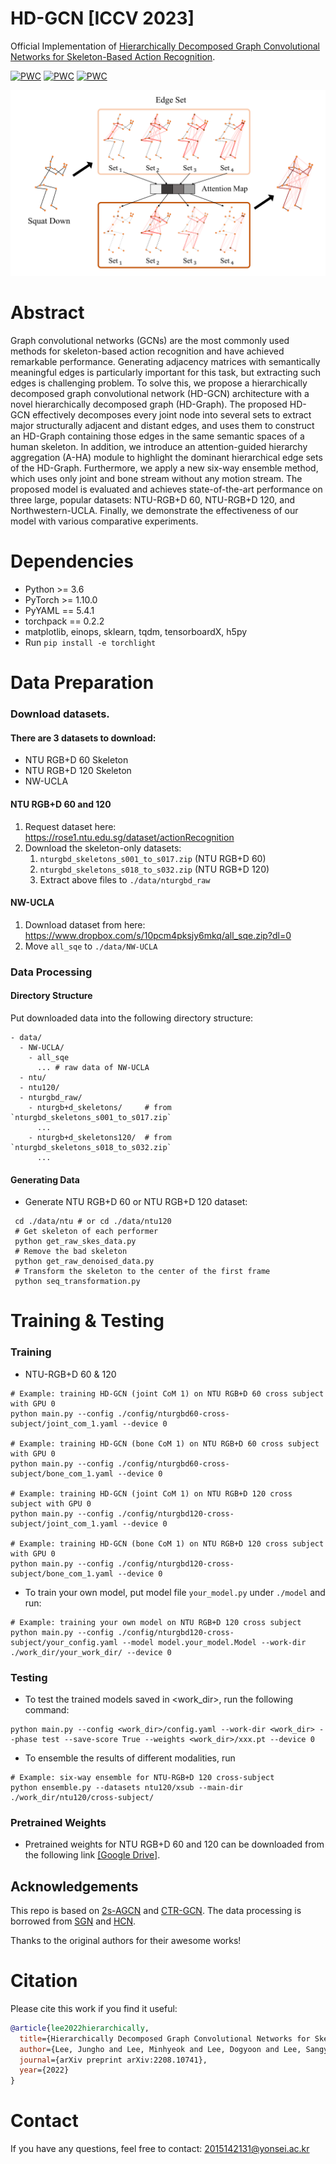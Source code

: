 # HD-GCN [ICCV 2023]

Official Implementation of [Hierarchically Decomposed Graph Convolutional Networks for Skeleton-Based Action Recognition](https://arxiv.org/abs/2208.10741).

[![PWC](https://img.shields.io/endpoint.svg?url=https://paperswithcode.com/badge/hierarchically-decomposed-graph-convolutional/skeleton-based-action-recognition-on-ntu-rgbd)](https://paperswithcode.com/sota/skeleton-based-action-recognition-on-ntu-rgbd?p=hierarchically-decomposed-graph-convolutional)
[![PWC](https://img.shields.io/endpoint.svg?url=https://paperswithcode.com/badge/hierarchically-decomposed-graph-convolutional/skeleton-based-action-recognition-on-ntu-rgbd-1)](https://paperswithcode.com/sota/skeleton-based-action-recognition-on-ntu-rgbd-1?p=hierarchically-decomposed-graph-convolutional)
[![PWC](https://img.shields.io/endpoint.svg?url=https://paperswithcode.com/badge/hierarchically-decomposed-graph-convolutional/skeleton-based-action-recognition-on-n-ucla)](https://paperswithcode.com/sota/skeleton-based-action-recognition-on-n-ucla?p=hierarchically-decomposed-graph-convolutional)

![image](figures/framework.PNG)

# Abstract

Graph convolutional networks (GCNs) are the most commonly used methods for skeleton-based action recognition and have achieved remarkable performance. Generating adjacency matrices with semantically meaningful edges is particularly important for this task, but extracting such edges is challenging problem. To solve this, we propose a hierarchically decomposed graph convolutional network (HD-GCN) architecture with a novel hierarchically decomposed graph (HD-Graph). The proposed HD-GCN effectively decomposes every joint node into several sets to extract major structurally adjacent and distant edges, and uses them to construct an HD-Graph containing those edges in the same semantic spaces of a human skeleton. In addition, we introduce an attention-guided hierarchy aggregation (A-HA) module to highlight the dominant hierarchical edge sets of the HD-Graph. Furthermore, we apply a new six-way ensemble method, which uses only joint and bone stream without any motion stream. The proposed model is evaluated and achieves state-of-the-art performance on three large, popular datasets: NTU-RGB+D 60, NTU-RGB+D 120, and Northwestern-UCLA. Finally, we demonstrate the effectiveness of our model with various comparative experiments.

# Dependencies

- Python >= 3.6
- PyTorch >= 1.10.0
- PyYAML == 5.4.1
- torchpack == 0.2.2
- matplotlib, einops, sklearn, tqdm, tensorboardX, h5py
- Run `pip install -e torchlight` 

# Data Preparation

### Download datasets.

#### There are 3 datasets to download:

- NTU RGB+D 60 Skeleton
- NTU RGB+D 120 Skeleton
- NW-UCLA

#### NTU RGB+D 60 and 120

1. Request dataset here: https://rose1.ntu.edu.sg/dataset/actionRecognition
2. Download the skeleton-only datasets:
   1. `nturgbd_skeletons_s001_to_s017.zip` (NTU RGB+D 60)
   2. `nturgbd_skeletons_s018_to_s032.zip` (NTU RGB+D 120)
   3. Extract above files to `./data/nturgbd_raw`

#### NW-UCLA

1. Download dataset from here: https://www.dropbox.com/s/10pcm4pksjy6mkq/all_sqe.zip?dl=0
2. Move `all_sqe` to `./data/NW-UCLA`

### Data Processing

#### Directory Structure

Put downloaded data into the following directory structure:

```
- data/
  - NW-UCLA/
    - all_sqe
      ... # raw data of NW-UCLA
  - ntu/
  - ntu120/
  - nturgbd_raw/
    - nturgb+d_skeletons/     # from `nturgbd_skeletons_s001_to_s017.zip`
      ...
    - nturgb+d_skeletons120/  # from `nturgbd_skeletons_s018_to_s032.zip`
      ...
```

#### Generating Data

- Generate NTU RGB+D 60 or NTU RGB+D 120 dataset:

```
 cd ./data/ntu # or cd ./data/ntu120
 # Get skeleton of each performer
 python get_raw_skes_data.py
 # Remove the bad skeleton 
 python get_raw_denoised_data.py
 # Transform the skeleton to the center of the first frame
 python seq_transformation.py
```

# Training & Testing

### Training

- NTU-RGB+D 60 & 120
```
# Example: training HD-GCN (joint CoM 1) on NTU RGB+D 60 cross subject with GPU 0
python main.py --config ./config/nturgbd60-cross-subject/joint_com_1.yaml --device 0

# Example: training HD-GCN (bone CoM 1) on NTU RGB+D 60 cross subject with GPU 0
python main.py --config ./config/nturgbd60-cross-subject/bone_com_1.yaml --device 0

# Example: training HD-GCN (joint CoM 1) on NTU RGB+D 120 cross subject with GPU 0
python main.py --config ./config/nturgbd120-cross-subject/joint_com_1.yaml --device 0

# Example: training HD-GCN (bone CoM 1) on NTU RGB+D 120 cross subject with GPU 0
python main.py --config ./config/nturgbd120-cross-subject/bone_com_1.yaml --device 0
```

- To train your own model, put model file `your_model.py` under `./model` and run:

```
# Example: training your own model on NTU RGB+D 120 cross subject
python main.py --config ./config/nturgbd120-cross-subject/your_config.yaml --model model.your_model.Model --work-dir ./work_dir/your_work_dir/ --device 0
```

### Testing

- To test the trained models saved in <work_dir>, run the following command:

```
python main.py --config <work_dir>/config.yaml --work-dir <work_dir> --phase test --save-score True --weights <work_dir>/xxx.pt --device 0
```

- To ensemble the results of different modalities, run 
```
# Example: six-way ensemble for NTU-RGB+D 120 cross-subject
python ensemble.py --datasets ntu120/xsub --main-dir ./work_dir/ntu120/cross-subject/
```

### Pretrained Weights

- Pretrained weights for NTU RGB+D 60 and 120 can be downloaded from the following link [[Google Drive]](https://drive.google.com/drive/folders/1FB_IQdTMWE8cRvwE2KiyxC0P6LyqZku4?usp=sharing).

## Acknowledgements
This repo is based on [2s-AGCN](https://github.com/lshiwjx/2s-AGCN) and [CTR-GCN](https://github.com/Uason-Chen/CTR-GCN). The data processing is borrowed from [SGN](https://github.com/microsoft/SGN) and [HCN](https://github.com/huguyuehuhu/HCN-pytorch).

Thanks to the original authors for their awesome works!

# Citation

Please cite this work if you find it useful:
```BibTex
@article{lee2022hierarchically,
  title={Hierarchically Decomposed Graph Convolutional Networks for Skeleton-Based Action Recognition},
  author={Lee, Jungho and Lee, Minhyeok and Lee, Dogyoon and Lee, Sangyoon},
  journal={arXiv preprint arXiv:2208.10741},
  year={2022}
}
```

# Contact
If you have any questions, feel free to contact: 2015142131@yonsei.ac.kr
